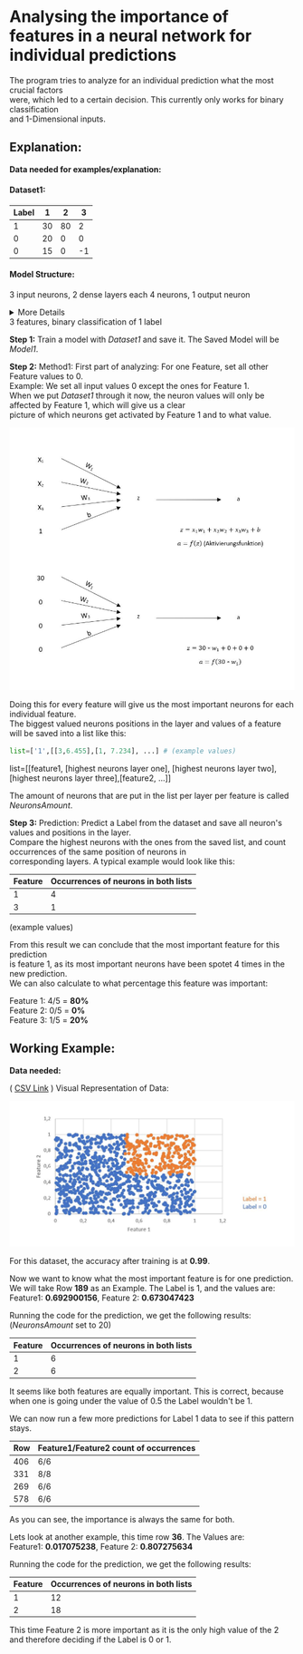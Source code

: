 # Analysing the importance of features in a neural network for individual predictions

The program tries to analyze for an individual prediction what the most crucial factors<br>
were, which led to a certain decision. This currently only works for binary classification<br>
and 1-Dimensional inputs.

## Explanation:
**Data needed for examples/explanation:**

#### Dataset1:

Label | 1  | 2  | 3  |
----- | -- | -- | -- |
1     | 30 | 80 | 2  |
0     | 20 | 0  | 0  |
0     | 15 | 0  | -1 |

#### Model Structure:

3 input neurons, 2 dense layers each 4 neurons, 1 output neuron<br>
<details>
 <summary>More Details</summary>
  In the code it is actually 3 sperate input layers, as there is a problem with extracting neuron
  values out of a model with FeatureColumns.<br>
  The Code for the dense layers looks like this:
  
  ```python
   bias=False 
  
   elif 1000<=len(dataframe.index):
        x = layers.Dense(128, activation=relu, use_bias=bias)(feature_layer_outputs)
        x = layers.Dense(128, activation=relu, use_bias=bias)(x)
        x = layers.Dense(128, activation=relu, use_bias=bias)(x)
        dense_layers=3
   ```

</details>
3 features, binary classification of 1 label

**Step 1:** Train a model with *Dataset1* and save it. The Saved Model will be *Model1*.

**Step 2:** Method1: First part of analyzing: For one Feature, set all other Feature values to 0.<br>
Example: We set all input values 0 except the ones for Feature 1.<br>
When we put *Dataset1* through it now, the neuron values will only be affected by Feature 1, which will give us a clear<br>
picture of which neurons get activated by Feature 1 and to what value.

![](https://raw.githubusercontent.com/larsfriese/ml_models/master/analysis/analysis1.JPG)

Doing this for every feature will give us the most important neurons for each individual feature.<br>
The biggest valued neurons positions in the layer and values of a feature will be saved into a list like this:<br>

```python
list=['1',[[3,6.455],[1, 7.234], ...] # (example values)
```
list=[[feature1, [highest neurons layer one], [highest neurons layer two], [highest neurons layer three],[feature2, ...]]

The amount of neurons that are put in the list per layer per feature is called *NeuronsAmount*.

**Step 3:** Prediction: Predict a Label from the dataset and save all neuron's values and positions in the layer.<br>
Compare the highest neurons with the ones from the saved list, and count occurrences of the same position of neurons in<br> corresponding layers. A typical example would look like this:

Feature | Occurrences of neurons in both lists |
------- | ------------------------------------ | 
1       | 4                                    |
3       | 1                                    |

(example values)

From this result we can conclude that the most important feature for this prediction<br>
is feature 1, as its most important neurons have been spotet 4 times in the new prediction.<br>
We can also calculate to what percentage this feature was important:

Feature 1: 4/5 = **80%**<br>
Feature 2: 0/5 = **0%**<br>
Feature 3: 1/5 = **20%**<br>

## Working Example:
**Data needed:**

( [CSV Link](https://github.com/larsfriese/ml_models/blob/master/analysis/testdata1.csv "Full CSV Dataset") )
Visual Representation of Data:

![](https://raw.githubusercontent.com/larsfriese/ml_models/master/analysis/analysis2.JPG)

For this dataset, the accuracy after training is at **0.99**.

Now we want to know what the most important feature is for one prediction.
We will take Row **189** as an Example. The Label is 1, and the values are:<br>
Feature1: **0.692900156**, Feature 2: **0.673047423**

Running the code for the prediction, we get the following results:<br>
(*NeuronsAmount* set to 20)

Feature | Occurrences of neurons in both lists |
------- | ------------------------------------ | 
1       | 6                                    |
2       | 6                                    |

It seems like both features are equally important. This is correct,
because when one is going under the value of 0.5 the Label wouldn't be 1.

We can now run a few more predictions for Label 1 data to see if this pattern stays.

Row   | Feature1/Feature2 count of occurrences |
----- | -------------------------------------- | 
406   | 6/6                                    |
331   | 8/8                                    |
269   | 6/6                                    |
578   | 6/6                                    |

As you can see, the importance is always the same for both.

Lets look at another example, this time row **36**. The Values are: <br>
Feature1: **0.017075238**, Feature 2: **0.807275634**

Running the code for the prediction, we get the following results:

Feature | Occurrences of neurons in both lists |
------- | ------------------------------------ | 
1       | 12                                   |
2       | 18                                   |

This time Feature 2 is more important as it is the only high value of the 2
and therefore deciding if the Label is 0 or 1.

